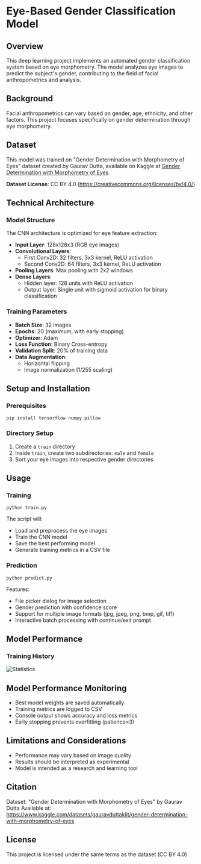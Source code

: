 # Eye-Based Gender Classification Model

## Overview
This deep learning project implements an automated gender classification system based on eye morphometry. The model analyzes eye images to predict the subject's gender, contributing to the field of facial anthropometrics and analysis.

## Background
Facial anthropometrics can vary based on gender, age, ethnicity, and other factors. This project focuses specifically on gender determination through eye morphometry.

## Dataset
This model was trained on "Gender Determination with Morphometry of Eyes" dataset created by Gaurav Dutta, available on Kaggle at [Gender Determination with Morphometry of Eyes](https://www.kaggle.com/datasets/gauravduttakiit/gender-determination-with-morphometry-of-eyes).

**Dataset License**: CC BY 4.0 (https://creativecommons.org/licenses/by/4.0/)

## Technical Architecture

### Model Structure
The CNN architecture is optimized for eye feature extraction:
- **Input Layer**: 128x128x3 (RGB eye images)
- **Convolutional Layers**:
  - First Conv2D: 32 filters, 3x3 kernel, ReLU activation
  - Second Conv2D: 64 filters, 3x3 kernel, ReLU activation
- **Pooling Layers**: Max pooling with 2x2 windows
- **Dense Layers**:
  - Hidden layer: 128 units with ReLU activation
  - Output layer: Single unit with sigmoid activation for binary classification

### Training Parameters
- **Batch Size**: 32 images
- **Epochs**: 20 (maximum, with early stopping)
- **Optimizer**: Adam
- **Loss Function**: Binary Cross-entropy
- **Validation Split**: 20% of training data
- **Data Augmentation**:
  - Horizontal flipping
  - Image normalization (1/255 scaling)

## Setup and Installation

### Prerequisites
```pip install tensorflow numpy pillow```

### Directory Setup
1. Create a `train` directory
2. Inside `train`, create two subdirectories: `male` and `female`
3. Sort your eye images into respective gender directories

## Usage

### Training
```python train.py```

The script will:
- Load and preprocess the eye images
- Train the CNN model
- Save the best performing model
- Generate training metrics in a CSV file

### Prediction
```python predict.py```

Features:
- File picker dialog for image selection
- Gender prediction with confidence score
- Support for multiple image formats (jpg, jpeg, png, bmp, gif, tiff)
- Interactive batch processing with continue/exit prompt

## Model Performance

### Training History
![Statistics](docs/training_metrics.png)

## Model Performance Monitoring
- Best model weights are saved automatically
- Training metrics are logged to CSV
- Console output shows accuracy and loss metrics
- Early stopping prevents overfitting (patience=3)

## Limitations and Considerations
- Performance may vary based on image quality
- Results should be interpreted as experimental
- Model is intended as a research and learning tool

## Citation
Dataset: "Gender Determination with Morphometry of Eyes" by Gaurav Dutta
Available at: https://www.kaggle.com/datasets/gauravduttakiit/gender-determination-with-morphometry-of-eyes

## License
This project is licensed under the same terms as the dataset (CC BY 4.0)
